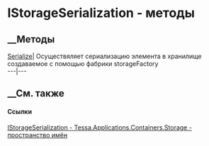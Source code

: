 # IStorageSerialization - методы
##  __Методы
[Serialize](M_Tessa_Applications_Containers_Storage_IStorageSerialization_Serialize.htm)|
Осуществяляет сериализацию элемента в хранилище создаваемое с помощью фабрики
storageFactory  
---|---  
##  __См. также
#### Ссылки
[IStorageSerialization -
](T_Tessa_Applications_Containers_Storage_IStorageSerialization.htm)
[Tessa.Applications.Containers.Storage - пространство
имён](N_Tessa_Applications_Containers_Storage.htm)
